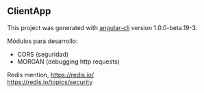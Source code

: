 ## ClientApp

This project was generated with [angular-cli](https://github.com/angular/angular-cli) version 1.0.0-beta.19-3.

Módulos para desarrollo:  
- CORS (seguridad)
- MORGAN (debugging http requests)

Redis mention, https://redis.io/  
https://redis.io/topics/security



